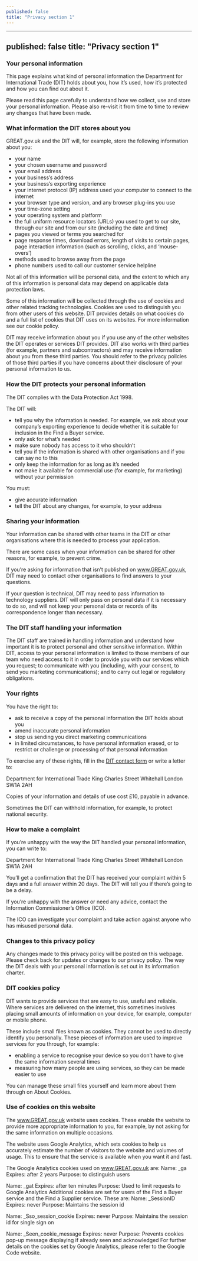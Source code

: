 ```yaml
---
published: false
title: "Privacy section 1"
---
```

---
published: false
title: "Privacy section 1"
---

### Your personal information

This page explains what kind of personal information the Department for International Trade (DIT) holds about you, how it’s used, how it’s protected and how you can find out about it.

Please read this page carefully to understand how we collect, use and store your personal information.  Please also re-visit it from time to time to review any changes that have been made.

### What information the DIT stores about you

GREAT.gov.uk and the DIT will, for example, store the following information about you:
* your name
* your chosen username and password
* your email address
* your business’s address
* your business’s exporting experience
* your internet protocol (IP) address used your computer to connect to the internet
* your browser type and version, and any browser plug-ins you use
* your time-zone setting
* your operating system and platform
* the full uniform resource locators (URLs) you used to get to our site, through our site and from our site (including the date and time)
* pages you viewed or terms you searched for
* page response times, download errors, length of visits to certain pages, page interaction information (such as scrolling, clicks, and ‘mouse-overs’)
* methods used to browse away from the page
* phone numbers used to call our customer service helpline

Not all of this information will be personal data, and the extent to which any of this information is personal data may depend on applicable data protection laws.

Some of this information will be collected through the use of cookies and other related tracking technologies.  Cookies are used to distinguish you from other users of this website. DIT provides details on what cookies do and a full list of cookies that DIT uses on its websites. For more information see our cookie policy.

DIT may receive information about you if you use any of the other websites the DIT operates or services DIT provides. DIT also works with third parties (for example, partners and subcontractors) and may receive information about you from these third parties.  You should refer to the privacy policies of those third parties if you have concerns about their disclosure of your personal information to us.

### How the DIT protects your personal information

The DIT complies with the Data Protection Act 1998. 

The DIT will:
* tell you why the information is needed. For example, we ask about your company’s exporting experience to decide whether it is suitable for inclusion in the Find a Buyer service.
* only ask for what’s needed
* make sure nobody has access to it who shouldn’t
* tell you if the information is shared with other organisations and if you can say no to this
* only keep the information for as long as it’s needed
* not make it available for commercial use (for example, for marketing) without your permission

You must:
* give accurate information
* tell the DIT about any changes, for example, to your address

### Sharing your information

Your information can be shared with other teams in the DIT or other organisations where this is needed to process your application.

There are some cases when your information can be shared for other reasons, for example, to prevent crime. 

If you’re asking for information that isn’t published on www.GREAT.gov.uk, DIT may need to contact other organisations to find answers to your questions.

If your question is technical, DIT may need to pass information to technology suppliers. DIT will only pass on personal data if it is necessary to do so, and will not keep your personal data or records of its correspondence longer than necessary.

### The DIT staff handling your information

The DIT staff are trained in handling information and understand how important it is to protect personal and other sensitive information.
Within DIT, access to your personal information is limited to those members of our team who need access to it in order to provide you with our services which you request; to communicate with you (including, with your consent,  to send you marketing communications); and to carry out legal or regulatory obligations. 

### Your rights

You have the right to:
* ask to receive a copy of the personal information the DIT holds about you
* amend inaccurate personal information
* stop us sending you direct marketing communications
* in limited circumstances, to have personal information erased, or to restrict or challenge or processing of that personal information

To exercise any of these rights, fill in the [DIT contact form](https://www.contactus.trade.gov.uk/enquiry/topic) or write a letter to:

Department for International Trade
King Charles Street
Whitehall
London
SW1A 2AH

Copies of your information and details of use cost £10, payable in advance.

Sometimes the DIT can withhold information, for example, to protect national security.

### How to make a complaint

If you’re unhappy with the way the DIT handled your personal information, you can write to:

Department for International Trade
King Charles Street
Whitehall
London
SW1A 2AH

You’ll get a confirmation that the DIT has received your complaint within 5 days and a full answer within 20 days. The DIT will tell you if there’s going to be a delay.

If you’re unhappy with the answer or need any advice, contact the Information Commissioner’s Office (ICO).

The ICO can investigate your complaint and take action against anyone who has misused personal data.

### Changes to this privacy policy

Any changes made to this privacy policy will be posted on this webpage. Please check back for updates or changes to our privacy policy.
The way the DIT deals with your personal information is set out in its information charter.

### DIT cookies policy

DIT wants to provide services that are easy to use, useful and reliable. Where services are delivered on the internet, this sometimes involves placing small amounts of information on your device, for example, computer or mobile phone. 

These include small files known as cookies. They cannot be used to directly identify you personally. These pieces of information are used to improve services for you through, for example:
* enabling a service to recognise your device so you don’t have to give the same information several times
* measuring how many people are using services, so they can be made easier to use

You can manage these small files yourself and learn more about them through on About Cookies.

### Use of cookies on this website

The www.GREAT.gov.uk website uses cookies. These enable the website to provide more appropriate information to you, for example, by not asking for the same information on multiple occasions.

The website uses Google Analytics, which sets cookies to help us accurately estimate the number of visitors to the website and volumes of usage. This to ensure that the service is available when you want it and fast.

The Google Analytics cookies used on www.GREAT.gov.uk are:
Name: _ga
Expires: after 2 years
Purpose: to distinguish users


Name: _gat
Expires: after ten minutes
Purpose: Used to limit requests to Google Analytics
Additional cookies are set for users of the Find a Buyer service and the Find a Supplier service. These are: 
Name: _SessionID
Expires: never
Purpose: Maintains the session id


Name: _Sso_session_cookie
Expires: never
Purpose: Maintains the session id for single sign on


Name: _Seen_cookie_message
Expires: never
Purpose: Prevents cookies pop-up message displaying if already seen and acknowledged
For further details on the cookies set by Google Analytics, please refer to the Google Code website.
